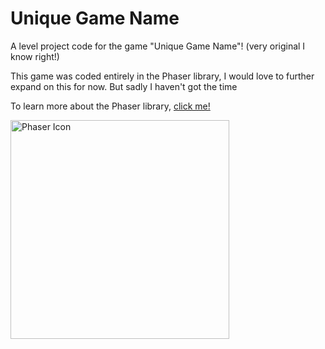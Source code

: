 # Unique Game Name

A level project code for the game "Unique Game Name"! (very original I know right!)

This game was coded entirely in the Phaser library, I would love to further expand on this for now. But sadly I haven't got the time

To learn more about the Phaser library, [click me!](https://phaser.io/ "Link to phaser site")

<p align="left">
  <img src="https://phaser.io/images/img.png" width="350" title="Phaser Icon">
</p>
